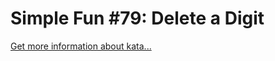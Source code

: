 Simple Fun #79: Delete a Digit
=
[Get more information about kata...](https://www.codewars.com//kata/5894318275f2c75695000146)